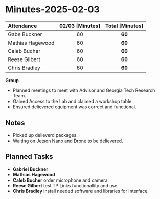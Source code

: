 # Minutes-2025-02-03

| Attendance       | 02/03 [Minutes] |  Total [Minutes]  |
| :----            | :----:          |  :----:           |
| Gabe Buckner     | 60              | **60**            |
| Mathias Hagewood | 60              | **60**            | 
| Caleb Bucher     | 60              | **60**            |
| Reese Gilbert    | 60              | **60**            |
| Chris Bradley    | 60              | **60**            |  

    
**Group**  
- Planned meetings to meet with Advisor and Georgia Tech Research Team.
- Gained Access to the Lab and claimed a workshop table. 
- Ensured delievered equipment was correct and functional.

## Notes 
- Picked up delieverd packages.
- Waiting on Jetson Nano and Drone to be delievered.
  

## Planned Tasks
- **Gabriel Buckner**     
- **Mathias Hagewood**   
- **Caleb Bucher**  order microphone and camera.
- **Reese Gilbert** test TP Links functionallity and use. 
- **Chris Bradley** install needed software and libraries for Interface.     

